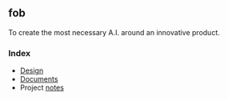 ## fob

To create the most necessary A.I. around an innovative product.

### Index

* [Design](/design/README.md)
* [Documents](/docs/README.md)
* Project [notes](/ProjectNotes.md)
